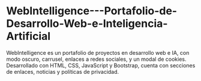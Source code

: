 # WebIntelligence---Portafolio-de-Desarrollo-Web-e-Inteligencia-Artificial
WebIntelligence es un portafolio de proyectos en desarrollo web e IA, con modo oscuro, carrusel, enlaces a redes sociales, y un modal de cookies. Desarrollado con HTML, CSS, JavaScript y Bootstrap, cuenta con secciones de enlaces, noticias y políticas de privacidad.
